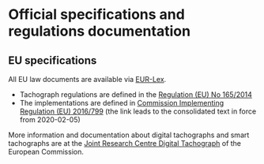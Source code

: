 # Official specifications and regulations documentation

## EU specifications

All EU law documents are available via [EUR-Lex](https://eur-lex.europa.eu).

- Tachograph regulations are defined in the [Regulation (EU) No 165/2014](https://eur-lex.europa.eu/eli/reg/2014/165/oj)
- The implementations are defined in [Commission Implementing Regulation (EU) 2016/799](http://data.europa.eu/eli/reg_impl/2016/799/2020-02-26) (the link leads to the consolidated text in force from 2020-02-05)

More information and documentation about digital tachographs and smart tachographs are at the [Joint Research Centre Digital Tachograph](https://dtc.jrc.ec.europa.eu/) of the European Commission.
